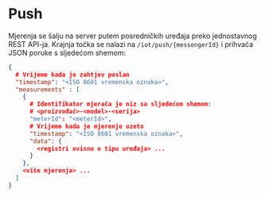 # Push

<div style="display: none;">
  \page izvjesce-2024-q1-push Push
</div>

Mjerenja se šalju na server putem posredničkih uređaja preko jednostavnog REST
API-ja. Krajnja točka se nalazi na `/iot/push/{messengerId}` i prihvaća JSON
poruke s sljedećom shemom:

```json
{
  # Vrijeme kada je zahtjev poslan
  "timestamp": "<ISO 8601 vremenska oznaka>",
  "measurements" : [
    {
      # Identifikator mjerača je niz sa sljedećom shemom:
      # <proizvođač>-<model>-<serija>
      "meterId": "<meterId>",
      # Vrijeme kada je mjerenje uzeto
      "timestamp": "<ISO 8601 vremenska oznaka>",
      "data": {
        <registri ovisno o tipu uređaja> ...
      }
    },
    <više mjerenja> ...
  ]
}
```
